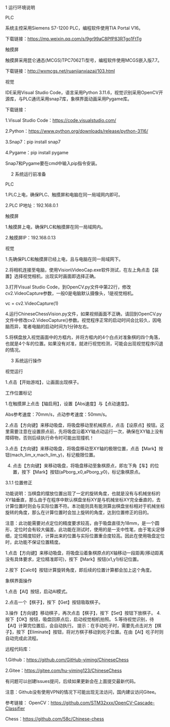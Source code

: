 1	运行环境说明

PLC

系统主控采用Siemens S7-1200 PLC，编程软件使用TIA Portal V16。

下载链接：https://mp.weixin.qq.com/s/9gr99aC8PfP83RTgo1FtTg

触摸屏

触摸屏采用昆仑通态(MCGS)TPC7062Ti型号，编程软件使用MCGS嵌入版7.7。

下载链接：http://wxmcgs.net/ruanjianxiazai/103.html

视觉

IDE采用Visual Studio Code，语言采用Python 3.11.6，视觉识别采用OpenCV开源库，与PLC通讯采用snap7库，象棋界面动画采用Pygame库。

下载链接：

1.Visual Studio Code：https://code.visualstudio.com/

2.Python：https://www.python.org/downloads/release/python-3116/

3.Snap7：pip install snap7

4.Pygame：pip install pygame

Snap7和Pygame要在cmd中输入pip指令安装。

 
2	系统运行前准备

PLC

1.PLC上电，确保PLC、触摸屏和电脑在同一局域网内即可。

2.PLC IP地址：192.168.0.1

触摸屏

1.触摸屏上电，确保PLC和触摸屏在同一局域网内。

2.触摸屏IP：192.168.0.13

视觉

1.先确保PLC和触摸屏已经上电，且与电脑在同一局域网下。

2.将相机连接至电脑，使用Vision\VideoCap.exe软件测试，在左上角点击【装置】选择视觉相机，出现实时画面即选择正确。

3.打开Visual Studio Code，到OpenCV.py文件中第22行，修改cv2.VideoCapture参数，一般0是电脑默认摄像头，1是视觉相机。

vc = cv2.VideoCapture(1)

4.运行ChineseChessVision.py文件，如果视频画面不正确，请回到OpenCV.py文件中修改cv2.VideoCapture()参数。视觉程序正常的启动时间会比较久，因电脑而异，笔者电脑的启动时间为1分钟左右。

5.将棋盘放入视觉画面中的方框内，并将方框内的4个白点对准象棋的四个角落，也就是4个车的位置。如果没有对准，就进行视觉检测，可能会出现视觉程序闪退的情况。

 
3	系统运行操作

视觉运行

1.点击【开始游戏】，让画面出现棋子。

工作位置标记

1.在触摸屏上点击【轴启用】，设置【Abs速度】与【点动速度】。

Abs参考速度：70mm/s，点动参考速度：50mm/s。

2.点击【方向键】来移动吸盘，将吸盘移动至机械原点，点击【设原点】按钮。这里需要注意在设置原点前，先将吸盘沿着XY轴点动运行一次，确保在XY轴上没有障碍物，否则后续执行命令时可能出现撞机！

3.点击【方向键】来移动吸盘，将吸盘移动至XY轴的极限位置，点击【Mark】按钮(mach_lim_x,mach_lim_y)，标记极限位置。

4. 点击【方向键】来移动吸盘，将吸盘移动至象棋原点，即左下角【车】的位置，按下【Mark】按钮(aPborg_x0,aPborg_y0)，标记象棋原点。

3.1.1	位置修正

功能说明：当棋盘的摆放位置出现了一定的旋转角度，也就是没有与机械坐标的XY轴垂直，那么由于在程序中默认棋盘坐标XY是与机械坐标XY完全垂直的，去计算位置时则会与实际位置不符。本功能则具有能测算出棋盘坐标相对于机械坐标旋转的角度，那么在计算位置时会加上旋转的角度，达到位置修正的目的。

注意：此功能需要对点定位的精度要求较高，由于吸盘直径为18mm，是一个圆形，定位时会有较大偏差。此功能在测试时，使用的是一支中性笔，由于笔尖足够细，定位精度较好，计算出来的位置与实际位置重合度较高。因此在使用吸盘定位时，此功能不保证位置精度。

1.点击【方向键】来移动吸盘，将吸盘沿着象棋原点的X轴移动一段距离(移动距离没有具体要求，定位精准即可)，按下【Mark】按钮(x1,y1)标记位置。

2.按下【Calcθ】按钮计算旋转角度，即后续的位置计算都会加上这个角度。

象棋界面操作

1.点击【AI】按钮，启动AI模式。

2.点击一个【棋子】，按下【Get】按钮吸取棋子。

3.操作【方向键】移动棋子，再次点击【棋子】，按下【Set】按钮下放棋子。
4.按下【OK】按钮，吸盘回原点后，启动视觉相机拍照。
5.等待视觉识别，待【AI】计算完位置后，会自动执行。
提示：在手动吃子时，需要先点击对方【棋子】，按下【Eliminate】按钮，将对方棋子移动到吃子位置。在由【AI】吃子时则自动完成此流程。

远程代码库：

1.Github：https://github.com/GitHub-yiming/ChineseChess

2.Gitee：https://gitee.com/hu-yiming123/ChineseChess

有问题可以创建Issues提问，后续如果更新会在上面提交最新代码。

注意：Github没有使用VPN的情况下可能出现无法访问，国内建议访问Gitee。


参考链接：
OpenCV：https://github.com/STM32xxx/OpenCV-Cascade-Classifier

Chess：https://github.com/58c/Chinese-chess

